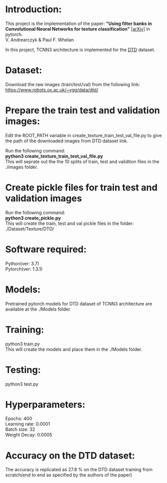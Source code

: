 # Introduction:
This project is the implementation of the paper: <b>"Using filter banks in Convolutional Neural Networks for texture classification"</b>  [[arXiv]](https://arxiv.org/pdf/1601.02919.pdf) in pytorch. <br/>
V. Andrearczyk & Paul F. Whelan

In this project, TCNN3 architecture is implemented for the [DTD](https://www.robots.ox.ac.uk/~vgg/data/dtd/) dataset.

# Dataset:
Download the raw images (train/test/val) from the following link:<br/>
https://www.robots.ox.ac.uk/~vgg/data/dtd/

# Prepare the train test and validation images:
Edit the ROOT_PATH variable in create_texture_train_test_val_file.py to give the path of the downloaded images from DTD dataset link. <br/>
 
Run the following command: <br/>
<b>python3 create_texture_train_test_val_file.py</b> <br/>
This will seprate out the the 10 splits of train, test and validtion files in the ./images folder. <br/>

# Create pickle files for train test and validation images

Run the following command:<br/>
<b>python3 create_pickle.py</b> <br/>
This will create the train, test and val pickle files in the folder: ./Dataset/Texture/DTD/ <br/>

# Software required:
Python(ver: 3.7)<br/>
Pytorch(ver: 1.3.1) 

# Models:
Pretrained pytorch models for DTD dataset of TCNN3 architecture are available at the ./Models folder<br/>

# Training:
python3 train.py<br/>
This will create the models and place them in the ./Models folder.

# Testing:
python3 test.py

# Hyperparameters:
Epochs: 400<br/>
Learning rate: 0.0001<br/>
Batch size: 32<br/>
Weight Decay: 0.0005<br/>

# Accuracy on the DTD dataset:
The accuracy is replicated as 27.8 % on the DTD dataset training from scratch(end to end as specified by the authors of the paper)






